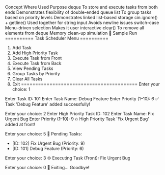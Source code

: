 Concept	Where Used	Purpose
deque	To store and execute tasks from both ends	Demonstrates flexibility of double-ended queue
list	To group tasks based on priority levels	Demonstrates linked list-based storage
cin.ignore() + getline()	Used together for string input	Avoids newline issues
switch-case	Menu-driven selection	Makes it user interactive
clear()	To remove all elements from deque	Memory clean-up simulation
🎯 Sample Run
========== Task Scheduler Menu ==========
1. Add Task
2. Add High Priority Task
3. Execute Task from Front
4. Execute Task from Back
5. View Pending Tasks
6. Group Tasks by Priority
7. Clear All Tasks
0. Exit
=========================================
Enter your choice: 1

Enter Task ID: 101
Enter Task Name: Debug Feature
Enter Priority (1–10): 6
✅ Task 'Debug Feature' added successfully!

Enter your choice: 2
Enter High Priority Task ID: 102
Enter Task Name: Fix Urgent Bug
Enter Priority (1–10): 9
🔥 High Priority Task 'Fix Urgent Bug' added at front!

Enter your choice: 5
📝 Pending Tasks:
 - [ID: 102] Fix Urgent Bug (Priority: 9)
 - [ID: 101] Debug Feature (Priority: 6)

Enter your choice: 3
⚙️ Executing Task (Front): Fix Urgent Bug

Enter your choice: 0
👋 Exiting... Goodbye!

